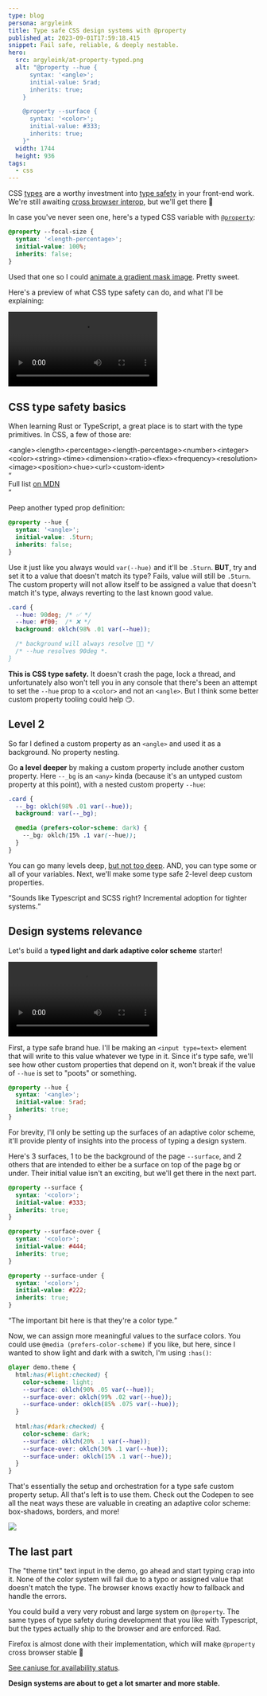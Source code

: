 ```yaml
---
type: blog
persona: argyleink
title: Type safe CSS design systems with @property
published_at: 2023-09-01T17:59:18.415
snippet: Fail safe, reliable, & deeply nestable.
hero:
  src: argyleink/at-property-typed.png
  alt: "@property --hue {
      syntax: '<angle>';
      initial-value: 5rad;
      inherits: true;
    }

    @property --surface {
      syntax: '<color>';
      initial-value: #333;
      inherits: true;
    }"
  width: 1744
  height: 936
tags: 
  - css
---
```


CSS [types](https://developer.mozilla.org/en-US/docs/Web/CSS/CSS_Types) are a worthy investment into [type safety](https://www.baeldung.com/cs/type-safety-programming#concept-of-type-safety) in your front-end work. We're still awaiting [cross browser interop](https://caniuse.com/mdn-css_at-rules_property), but we'll get there 🙂

In case you've never seen one, here's a typed CSS variable with [`@property`](https://developer.mozilla.org/en-US/docs/Web/CSS/@property):

```css
@property --focal-size {
  syntax: '<length-percentage>';
  initial-value: 100%;
  inherits: false;
}
```

Used that one so I could [animate a gradient mask image](https://codepen.io/argyleink/pen/rNwWwor). Pretty sweet.

Here's a preview of what CSS type safety can do, and what I'll be explaining:

![](f_auto,q_auto/argyleink/typed-adaptive-surfaces.mp4 "Title $$width:1920,height:1080")

## CSS type safety basics

When learning Rust or TypeScript, a great place is to start with the type primitives. In CSS, a few of those are:

<style>
  .types-list {
    display: flex;
    flex-flow: row wrap;
    gap: var(--size-3);

    & > .Tag {
      font-family: var(--font-mono);
      font-size: var(--font-size-3);
      text-transform: unset;
    }
  }
</style>

<div class="types-list">
  <span class="Tag">&#60;angle&#62;</span>
  <span class="Tag">&#60;length&#62;</span>
  <span class="Tag">&#60;percentage&#62;</span>
  <span class="Tag">&#60;length-percentage&#62;</span>
  <span class="Tag">&#60;number&#62;</span>
  <span class="Tag">&#60;integer&#62;</span>
  <span class="Tag">&#60;color&#62;</span>
  <span class="Tag">&#60;string&#62;</span>
  <span class="Tag">&#60;time&#62;</span>
  <span class="Tag">&#60;dimension&#62;</span>
  <span class="Tag">&#60;ratio&#62;</span>
  <span class="Tag">&#60;flex&#62;</span>
  <span class="Tag">&#60;frequency&#62;</span>
  <span class="Tag">&#60;resolution&#62;</span>
  <span class="Tag">&#60;image&#62;</span>
  <span class="Tag">&#60;position&#62;</span>
  <span class="Tag">&#60;hue&#62;</span>
  <span class="Tag">&#60;url&#62;</span>
  <span class="Tag">&#60;custom-ident&#62;</span>
</div>

<q class="info">
  <div>Full list <a href="https://developer.mozilla.org/en-US/docs/Web/CSS/CSS_Type">on MDN</a></div>
</q>

Peep another typed prop definition:

```css
@property --hue {
  syntax: '<angle>';
  initial-value: .5turn;
  inherits: false;
}
```

Use it just like you always would `var(--hue)` and it'll be `.5turn`. **BUT**, try and set it to a value that doesn't match its type? Fails, value will still be `.5turn`. The custom property will not allow itself to be assigned a value that doesn't match it's type, always reverting to the last known good value.

```css
.card {
  --hue: 90deg; /* ✅ */
  --hue: #f00;  /* ❌ */
  background: oklch(98% .01 var(--hue));

  /* background will always resolve 👍🏻 */
  /* --hue resolves 90deg *.
}
```

**This is CSS type safety.** It doesn't crash the page, lock a thread, and unfortunately also won't tell you in any console that there's been an attempt to set the `--hue` prop to a `<color>` and not an `<angle>`. But I think some better custom property tooling could help 😏.

## Level 2

So far I defined a custom property as an `<angle>` and used it as a background. No property nesting.

Go **a level deeper** by making a custom property include another custom property. Here `--_bg` is an `<any>` kinda (because it's an untyped custom property at this point), with a nested custom property `--hue`:

```css
.card {
  --_bg: oklch(98% .01 var(--hue));
  background: var(--_bg);

  @media (prefers-color-scheme: dark) {
    --_bg: oklch(15% .1 var(--hue));
  }
}
```

You can go many levels deep, [but not too deep](https://twitter.com/argyleink/status/1421822270943731718?s=20). AND, you can type some or all of your variables. Next, we'll make some type safe 2-level deep custom properties.

<q>Sounds like Typescript and SCSS right? Incremental adoption for tighter systems.</q>

## Design systems relevance

Let's build a **typed light and dark adaptive color scheme** starter!

![](f_auto,q_auto/argyleink/typed-adaptive-surfaces.mp4 "Title $$width:1920,height:1080")

First, a type safe brand hue. I'll be making an `<input type=text>` element that will write to this value whatever we type in it. Since it's type safe, we'll see how other custom properties that depend on it, won't break if the value of `--hue` is set to "poots" or something.

```css
@property --hue {
  syntax: '<angle>';
  initial-value: 5rad;
  inherits: true;
}
```

For brevity, I'll only be setting up the surfaces of an adaptive color scheme, it'll provide plenty of insights into the process of typing a design system. 

Here's 3 surfaces, 1 to be the background of the page `--surface`, and 2 others that are intended to either be a surface on top of the page bg or under. Their initial value isn't an exciting, but we'll get there in the next part.

```css
@property --surface {
  syntax: '<color>';
  initial-value: #333;
  inherits: true;
}

@property --surface-over {
  syntax: '<color>';
  initial-value: #444;
  inherits: true;
}

@property --surface-under {
  syntax: '<color>';
  initial-value: #222;
  inherits: true;
}
```

<q class="info">The important bit here is that they're a color type.</q>

Now, we can assign more meaningful values to the surface colors. You could use `@media (prefers-color-scheme)` if you like, but here, since I wanted to show light and dark with a switch, I'm using `:has()`:

```css
@layer demo.theme {
  html:has(#light:checked) {
    color-scheme: light;
    --surface: oklch(90% .05 var(--hue));
    --surface-over: oklch(99% .02 var(--hue));
    --surface-under: oklch(85% .075 var(--hue));
  }
  
  html:has(#dark:checked) {
    color-scheme: dark;
    --surface: oklch(20% .1 var(--hue));
    --surface-over: oklch(30% .1 var(--hue));
    --surface-under: oklch(15% .1 var(--hue));
  }
}
```

That's essentially the setup and orchestration for a type safe custom property setup. All that's left is to use them. Check out the Codepen to see all the neat ways these are valuable in creating an adaptive color scheme: box-shadows, borders, and more!

![](https://codepen.io/argyleink/embed/preview/MWZyMXG)

## The last part

The "theme tint" text input in the demo, go ahead and start typing crap into it. None of the color system will fail due to a typo or assigned value that doesn't match the type. The browser knows exactly how to fallback and handle the errors.

You could build a very very robust and large system on `@property`. The same types of type safety during development that you like with Typescript, but the types actually ship to the browser and are enforced. Rad.

Firefox is almost done with their implementation, which will make `@property` cross browser stable 🎉 

[See caniuse for availability status](https://caniuse.com/mdn-css_at-rules_property).

**Design systems are about to get a lot smarter and more stable.**